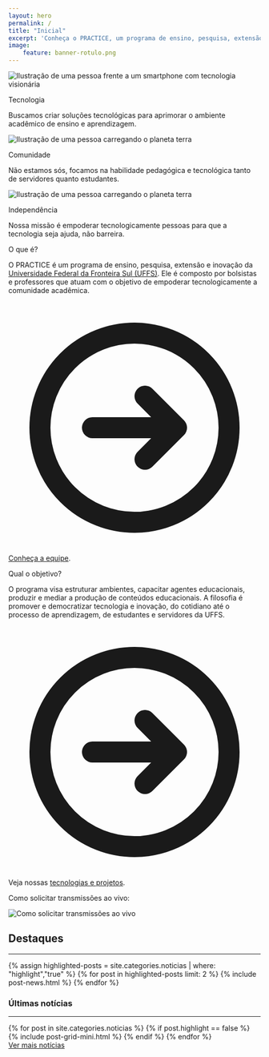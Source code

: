 ```yaml
---
layout: hero
permalink: /
title: "Inicial"
excerpt: 'Conheça o PRACTICE, um programa de ensino, pesquisa, extensão e inovação da Universidade Federal da Fronteira Sul (UFFS), composto por bolsistas e professores que atuam com o objetivo de empoderar tecnologicamente a comunidade acadêmica.'
image:
    feature: banner-rotulo.png
---
```


<section class="fdb-block">
    <div class="container">
        <div class="row text-center justify-content-center mt-5">
            <div class="col-12 col-sm-4 col-xl-3 m-md-auto">
                <img src="/images/illustrations/undraw_visionary_technology.svg" class="h-36 mx-auto mb-8" title="Ilustração de uma pessoa frente a um smartphone com tecnologia visionária"/>
                <p class="font-light text-2xl">Tecnologia</p>
                <p class="text-sm">Buscamos criar soluções tecnológicas para aprimorar o ambiente acadêmico de ensino e aprendizagem.</p>
            </div>
            <div class="col-12 col-sm-4 col-xl-3 m-auto pt-4 pt-sm-0">
                <img src="/images/illustrations/undraw_the_world_is_mine.svg" class="h-40 mx-auto mb-4 " title="Ilustração de uma pessoa carregando o planeta terra"/>
                <p class="font-light text-2xl">Comunidade</p>
                <p class="text-sm">Não estamos sós, focamos na habilidade pedagógica e tecnológica tanto de servidores quanto estudantes.</p>
            </div>
            <div class="col-12 col-sm-4 col-xl-3 m-auto pt-4 pt-sm-0">
                <img src="/images/illustrations/undraw_powerful.svg" class="w-42 mx-auto mb-6" title="Ilustração de uma pessoa carregando o planeta terra"/>
                <p class="font-light text-2xl">Independência</p>
                <p class="text-sm">Nossa missão é empoderar tecnologicamente pessoas para que a tecnologia seja ajuda, não barreira.</p>
            </div>
        </div>
    </div>
</section>

<section class="text-gray-600 body-font">
    <div class="container mx-auto flex px-5 py-5 md:flex-row flex-col items-center">
        <div class="lg:max-w-lg lg:w-full md:w-1/2 w-5/6 mb-10 md:mb-0">
            <lottie-player src="https://assets6.lottiefiles.com/packages/lf20_yoatyllj.json" background="transparent" speed="1"  style="width: 100%; height: auto;" loop autoplay></lottie-player>
        </div>
        <div class="lg:flex-grow md:w-1/2 lg:pl-24 md:pl-16 flex flex-col md:items-start md:text-left items-center ">
            <p class="font-extralight text-3xl">O que é?</p>
            <p class="mb-8 leading-relaxed text-gray-600">
                O PRACTICE é um programa de ensino, pesquisa, extensão e inovação da <a href="https://www.uffs.edu.br">Universidade Federal da Fronteira Sul (UFFS)</a>. Ele é composto por bolsistas e professores que atuam com o objetivo de empoderar tecnologicamente a comunidade acadêmica.
            </p>
            <p class="text-sm text-gray-400">
                <svg xmlns="http://www.w3.org/2000/svg" class="h-6 w-6 inline-block" fill="none" viewBox="0 0 24 24" stroke="currentColor">
                    <path stroke-linecap="round" stroke-linejoin="round" stroke-width="2" d="M13 9l3 3m0 0l-3 3m3-3H8m13 0a9 9 0 11-18 0 9 9 0 0118 0z" />
                </svg>
                <a href="/equipe" class="text-gray-400 no-underline">Conheça a equipe</a>.
            </p>
        </div>
    </div>
</section>

<section class="text-gray-600 body-font">
    <div class="container mx-auto flex px-5 py-5 md:flex-row flex-col items-center">
        <div class="lg:flex-grow md:w-1/2 lg:pr-24 md:pr-16 flex flex-col md:items-start md:text-left mb-16 md:mb-0 items-center">
            <p class="font-extralight text-3xl">Qual o objetivo?</p>
            <p class="mb-8 leading-relaxed  text-gray-600">
                O programa visa estruturar ambientes, capacitar agentes educacionais, produzir e mediar a produção de conteúdos educacionais. A filosofia é promover e democratizar tecnologia e inovação, do cotidiano até o processo de aprendizagem, de estudantes e servidores da UFFS.
            </p>
            <p class="text-sm text-gray-400">
                <svg xmlns="http://www.w3.org/2000/svg" class="h-6 w-6 inline-block" fill="none" viewBox="0 0 24 24" stroke="currentColor">
                    <path stroke-linecap="round" stroke-linejoin="round" stroke-width="2" d="M13 9l3 3m0 0l-3 3m3-3H8m13 0a9 9 0 11-18 0 9 9 0 0118 0z" />
                </svg>
                Veja nossas <a href="/tecnologias" class="text-gray-400 no-underline">tecnologias e projetos</a>.
            </p>
        </div>
        <div class="lg:max-w-lg lg:w-full md:w-1/2 w-5/6">
            <lottie-player src="https://assets1.lottiefiles.com/packages/lf20_2n1snrke.json"  background="transparent"  speed="1"  style="width: 90%; height: auto;"  loop autoplay></lottie-player>
        </div>
    </div>
</section>

<p>Como solicitar transmissões ao vivo:</p>
<img src="/images/fluxodelive.png" alt="Como solicitar transmissões ao vivo">

<h2 class="mt-10">Destaques</h2>
<hr />

<section class="text-gray-600 body-font overflow-hidden">
    <div class="py-8 mx-auto">
        <div class="flex flex-wrap -m-12">
            {% assign highlighted-posts = site.categories.noticias | where: "highlight","true" %}
            {% for post in highlighted-posts limit: 2 %}
            {% include post-news.html %}
            {% endfor %}
        </div>
    </div>
</section>

<h3 class="mt-24">Últimas notícias</h3>
<hr />

<section class="text-gray-600 body-font">
    <div class="py-2 mx-auto">
        <div class="flex flex-wrap -m-4">
            {% for post in site.categories.noticias %}
            {% if post.highlight == false %}
            {% include post-grid-mini.html %}
            {% endif %}
            {% endfor %}
        </div>
        <a href="/noticias" class="mt-4">Ver mais notícias</a>
    </div>
</section>